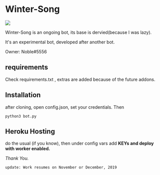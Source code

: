 # Winter-Song

<a href="https://discordbots.org/bot/385681784614027265">
  <img src="https://discordbots.org/api/widget/385681784614027265.svg" />
</a>


Winter-Song is an ongoing bot, its base is dervied(because I was lazy).

It's an experimental bot, developed after another bot.

Owner: Noble#5556



## requirements
 Check requirements.txt ,  extras are added because of the future addons.

## Installation

after cloning, open config.json, set your credentials. Then
```
python3 bot.py
```
## Heroku Hosting

do the usual (if you know), then under config vars add **KEYs and deploy with worker enabled.**

*Thank You.*

```
update: Work resumes on November or December, 2019
```

